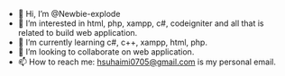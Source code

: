 - 👋 Hi, I’m @Newbie-explode
- 👀 I’m interested in html, php, xampp, c#, codeigniter and all that is related to build web application.
- 🌱 I’m currently learning c#, c++, xampp, html, php.
- 💞️ I’m looking to collaborate on web application.
- 📫 How to reach me: hsuhaimi0705@gmail.com is my personal email. 

